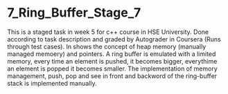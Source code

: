# 7_Ring_Buffer_Stage_7

This is a staged task in week 5 for c++ course in HSE University.
Done according to task description and graded by Autograder in Coursera (Runs through test cases).
In shows the concept of heap memory (manually managed memoery) and pointers.
A ring buffer is emulated with a limited memory, every time an element is pushed,
it becomes bigger, everythime an element is popped it becomes smaller.
The implementation of memory management, push, pop and see in front and backword of the ring-buffer stack is implemented manually.
